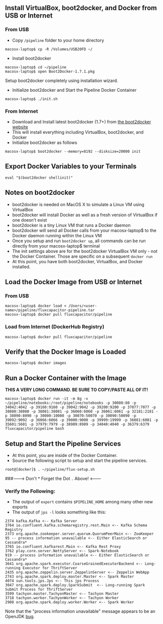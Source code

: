 ## Install VirtualBox, boot2docker, and Docker from USB or Internet
### From USB
* Copy `/pipeline` folder to your home directory
```
macosx-laptop$ cp -R /Volumes/USB20FD ~/
```
* Install boot2docker
```
macosx-laptop$ cd ~/pipeline
macosx-laptop$ open Boot2Docker-1.7.1.pkg
```
Setup boot2docker completely using installation wizard.
* Initialize boot2docker and Start the Pipeline Docker Container
```
macosx-laptop$ ./init.sh
``` 

### From Internet
* Download and Install latest boot2docker (1.7+) from [the boot2docker website](http://boot2docker.io/)
* This will install everything including VirtualBox, boot2docker, and Docker
* Initialize boot2docker as follows
```
macosx-laptop$ boot2docker --memory=8192 --disksize=20000 init
``` 

## Export Docker Variables to your Terminals
```
eval "$(boot2docker shellinit)"
``` 

## Notes on boot2docker
* boot2docker is needed on MacOS X to simulate a Linux VM using VirtualBox
* boot2docker will install Docker as well as a fresh version of VirtualBox if one doesn't exist
* boot2docker is a tiny Linux VM that runs a Docker daemon
* boot2docker will send all Docker calls from your macosx-laptop$ to the Docker daemon running within the Linux VM
* Once you setup and run `boot2docker up`, all commands can be run directly from your macosx-laptop$ terminal
* The init settings above are for the boot2docker VirtualBox VM only - not the Docker Container.  Those are specific on a subsequent `docker run`
* At this point, you have both boot2docker, VirtualBox, and Docker installed.


## Load the Docker Image from USB or Internet
### From USB
```
macosx-laptop$ docker load < /Users/<user-name>/pipeline/fluxcapacitor-pipeline.tar
macosx-laptop$ docker pull fluxcapacitor/pipeline
```

### Load from Internet (DockerHub Registry)
```
macosx-laptop$ docker pull fluxcapacitor/pipeline
```

## Verify that the Docker Image is Loaded
```
macosx-laptop$ docker images
```

## Run a Docker Container with the Image
**THIS A VERY LONG COMMAND.  BE SURE TO COPY/PASTE ALL OF IT!**
```
macosx-laptop$ docker run -it -m 8g -v ~/pipeline/notebooks:/root/pipeline/notebooks -p 30080:80 -p 34042:4042 -p 39160:9160 -p 39042:9042 -p 39200:9200 -p 37077:7077 -p 38080:38080 -p 38081:38081 -p 36060:6060 -p 36061:6061 -p 32181:2181 -p 38090:8090 -p 30000:10000 -p 30070:50070 -p 30090:50090 -p 39092:9092 -p 36066:6066 -p 39000:9000 -p 39999:19999 -p 36081:6081 -p 35601:5601 -p 37979:7979 -p 38989:8989 -p 34040:4040 -p 36379:6379 fluxcapacitor/pipeline bash
```

## Setup and Start the Pipeline Services
* At this point, you are inside of the Docker Container.
* Source the following script to setup and start the pipeline services.
```
root@[docker]$ . ~/pipeline/flux-setup.sh
```
###--->  Don't **^** Forget the Dot `.` Above!  <---

### Verify the Following:
* The output of `export` contains `$PIPELINE_HOME` among many other new exports
* The output of `jps -l` looks something like this:
```
2374 kafka.Kafka <-- Kafka Server
3764 io.confluent.kafka.schemaregistry.rest.Main <-- Kafka Schema Registry
2373 org.apache.zookeeper.server.quorum.QuorumPeerMain <-- ZooKeeper
95 -- process information unavailable <-- Either ElasticSearch or Cassandra*
3765 io.confluent.kafkarest.Main <-- Kafka Rest Proxy
3762 play.core.server.NettyServer <-- Spark-Notebook
919 -- process information unavailable <-- Either ElasticSearch or Cassandra*
3641 org.apache.spark.executor.CoarseGrainedExecutorBackend <-- Long-running Executor for ThriftServer
2435 org.apache.zeppelin.server.ZeppelinServer <-- Zeppelin WebApp
2743 org.apache.spark.deploy.master.Master <-- Spark Master
4074 sun.tools.jps.Jps <-- This jps Process
3047 org.apache.spark.deploy.SparkSubmit  <-- Long-running Spark Submit Process for ThriftServer
3599 tachyon.master.TachyonMaster <-- Tachyon Master
3718 tachyon.worker.TachyonWorker <-- Tachyon Worker
2908 org.apache.spark.deploy.worker.Worker <-- Spark Worker
```
Note that the "process information unavailable" message appears to be an OpenJDK [bug](https://bugs.openjdk.java.net/browse/JDK-8075773).